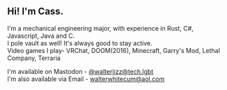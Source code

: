 ## Hi! I'm Cass.

I'm a mechanical engineering major, with experience in Rust, C#, Javascript, Java and C.\
I pole vault as well! It's always good to stay active.\
Video games I play- VRChat, DOOM(2016), Minecraft, Garry's Mod, Lethal Company, Terraria

I'm available on Mastodon     - [@walterjizz@tech.lgbt](https://tech.lgbt/@walterjizz)\
I'm also available via Email  - walterwhitecum@aol.com
